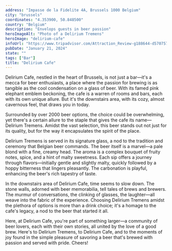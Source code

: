 ```yaml
---
address: "Impasse de la Fidelite 4A, Brussels 1000 Belgium"
city: "brussels"
coordinates: "4.353900, 50.848500"
country: "Belgium"
description: "Envelops guests in beer passion"
heroImageAlt: "Photo of a Delirium Tremens"
heroImage: "delirium-cafe"
infoUrl: "https://www.tripadvisor.com/Attraction_Review-g188644-d570757-Reviews-Delirium-Brussels.html"
pubDate: "January 21, 2024"
state: ""
tags: ["Bar"]
title: "Delirium Cafe"
---
```


Delirium Cafe, nestled in the heart of Brussels, is not just a bar—it's a mecca for beer enthusiasts, a place where the passion for brewing is as tangible as the cool condensation on a glass of beer. With its famed pink elephant emblem beckoning, the cafe is a warren of rooms and bars, each with its own unique allure. But it's the downstairs area, with its cozy, almost cavernous feel, that draws you in today.

Surrounded by over 2000 beer options, the choice could be overwhelming, yet there's a certain allure to the staple that gives the cafe its name—Delirium Tremens. Amidst the vast selection, this beer stands out not just for its quality, but for the way it encapsulates the spirit of the place.

Delirium Tremens is served in its signature glass, a nod to the tradition and ceremony that Belgian beer commands. The beer itself is a marvel—a pale blond with a fine, creamy head. The aroma is a complex bouquet of fruity notes, spice, and a hint of malty sweetness. Each sip offers a journey through flavors—initially gentle and slightly malty, quickly followed by a hoppy bitterness that lingers pleasantly. The carbonation is playful, enhancing the beer's rich tapestry of taste.

In the downstairs area of Delirium Cafe, time seems to slow down. The stone walls, adorned with beer memorabilia, tell tales of brews and brewers. The murmur of conversations, the clinking of glasses, the laughter—all weave into the fabric of the experience. Choosing Delirium Tremens amidst the plethora of options is more than a drink choice; it's a homage to the cafe's legacy, a nod to the beer that started it all.

Here, at Delirium Cafe, you're part of something larger—a community of beer lovers, each with their own stories, all united by the love of a good brew. Here's to Delirium Tremens, to Delirium Cafe, and to the moments of joy found in the simple pleasure of savoring a beer that's brewed with passion and served with pride. Cheers!
